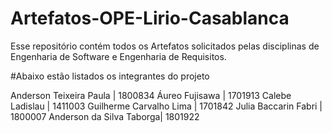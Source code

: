 # Artefatos-OPE-Lirio-Casablanca
Esse repositório contém todos os Artefatos solicitados pelas disciplinas de Engenharia de Software e Engenharia de  Requisitos.

#Abaixo estão listados os integrantes do projeto

Anderson Teixeira Paula | 1800834
Áureo Fujisawa | 1701913
Calebe Ladislau | 1411003
Guilherme Carvalho Lima | 1701842
Julia Baccarin Fabri | 1800007
Anderson da Silva Taborga| 1801922
